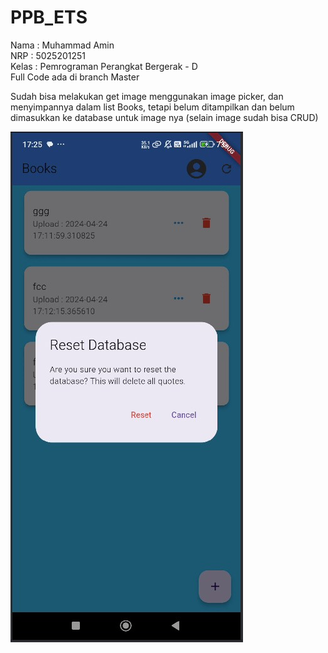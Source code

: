 # PPB_ETS
Nama : Muhammad Amin<br>
NRP : 5025201251<br>
Kelas : Pemrograman Perangkat Bergerak - D <br> 
Full Code ada di branch Master<br>

Sudah bisa melakukan get image menggunakan image picker, dan menyimpannya dalam list Books, tetapi belum ditampilkan dan belum dimasukkan ke database untuk image nya (selain image sudah bisa CRUD)

![screenshot](eset.jpg)

